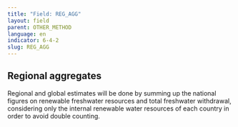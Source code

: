 ```yaml
---
title: "Field: REG_AGG"
layout: field
parent: OTHER_METHOD
language: en
indicator: 6-4-2
slug: REG_AGG
---
```

## Regional aggregates

Regional and global estimates will be done by summing up the national figures on renewable freshwater resources and total freshwater withdrawal, considering only the internal renewable water resources of each country in order to avoid double counting.